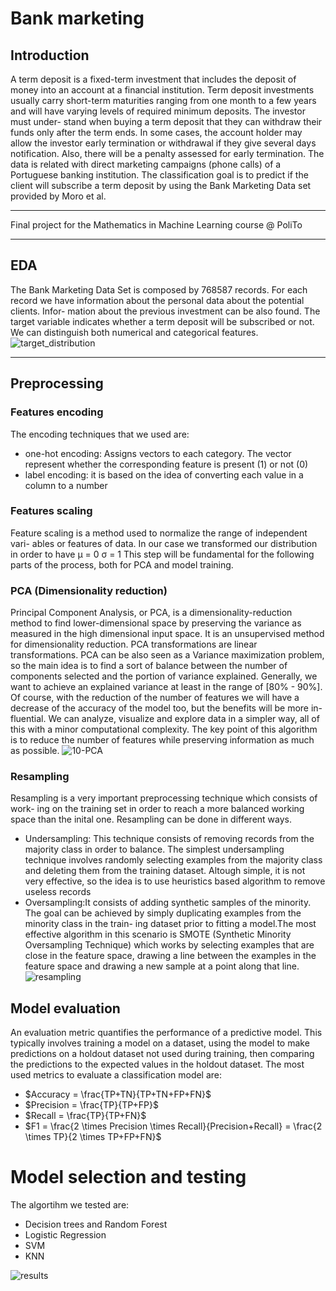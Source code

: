 # Bank marketing
## Introduction

A term deposit is a fixed-term investment that includes the deposit of money into an account at a financial institution. Term deposit investments usually carry short-term maturities ranging from one month to a few years and will have varying levels of required minimum deposits. The investor must under- stand when buying a term deposit that they can withdraw their funds only after the term ends. In some cases, the account holder may allow the investor early termination or withdrawal if they give several days notification. Also, there will be a penalty assessed for early termination.
The data is related with direct marketing campaigns (phone calls) of a Portuguese banking institution. The classification goal is to predict if the client will subscribe a term deposit by using the Bank Marketing Data set provided by Moro et al.

---

Final project for the Mathematics in Machine Learning course @ PoliTo

---

## EDA
The Bank Marketing Data Set is composed by 768587 records. For each record we have information about the personal data about the potential clients. Infor- mation about the previous investment can be also found. The target variable indicates whether a term deposit will be subscribed or not. We can distinguish both numerical and categorical features.
![target_distribution](https://user-images.githubusercontent.com/66356627/191217985-70b9fa69-0f70-4230-921c-8f513363343f.png)

---

## Preprocessing
### Features encoding

The encoding techniques that we used are:
- one-hot encoding: Assigns vectors to each category. The vector represent whether the corresponding feature is present (1) or not (0)
- label encoding: it is based on the idea of converting each value in a column to a number

### Features scaling
Feature scaling is a method used to normalize the range of independent vari- ables or features of data. In our case we transformed our distribution in order to have μ = 0 σ = 1 This step will be fundamental for the following parts of the process, both for PCA and model training.

### PCA (Dimensionality reduction)
Principal Component Analysis, or PCA, is a dimensionality-reduction method to find lower-dimensional space by preserving the variance as measured in the high dimensional input space. It is an unsupervised method for dimensionality reduction. PCA transformations are linear transformations.
PCA can be also seen as a Variance maximization problem, so the main idea is to find a sort of balance between the number of components selected and the portion of variance explained. Generally, we want to achieve an explained variance at least in the range of [80% - 90%].
Of course, with the reduction of the number of features we will have a decrease of the accuracy of the model too, but the benefits will be more in- fluential. We can analyze, visualize and explore data in a simpler way, all of this with a minor computational complexity. The key point of this algorithm is to reduce the number of features while preserving information as much as possible.
![10-PCA](https://user-images.githubusercontent.com/66356627/191218184-e6735ea6-7494-4d11-a01d-503d123138ed.png)

### Resampling
Resampling is a very important preprocessing technique which consists of work- ing on the training set in order to reach a more balanced working space than the inital one. Resampling can be done in different ways.
- Undersampling: This technique consists of removing records from the majority class in order to balance. The simplest undersampling technique involves randomly selecting examples from the majority class and deleting them from the training dataset. Altough simple, it is not very effective, so the idea is to use heuristics based algorithm to remove useless records
- Oversampling:It consists of adding synthetic samples of the minority. The goal can be achieved by simply duplicating examples from the minority class in the train- ing dataset prior to fitting a model.The most effective algorithm in this scenario is SMOTE (Synthetic Minority Oversampling Technique) which works by selecting examples that are close in the feature space, drawing a line between the examples in the feature space and drawing a new sample at a point along that line.
![resampling](https://user-images.githubusercontent.com/66356627/191218272-0bf13780-b134-4792-848e-17df1512e6f4.png)

## Model evaluation
An evaluation metric quantifies the performance of a predictive model. This typically involves training a model on a dataset, using the model to make predictions on a holdout dataset not used during training, then comparing the predictions to the expected values in the holdout dataset. The most used metrics to evaluate a classification model are:

- $Accuracy = \frac{TP+TN}{TP+TN+FP+FN}$
- $Precision = \frac{TP}{TP+FP}$
- $Recall = \frac{TP}{TP+FN}$
- $F1 = \frac{2 \times Precision \times Recall}{Precision+Recall} = \frac{2 \times TP}{2 \times TP+FP+FN}$



# Model selection and testing
The algortihm we tested are:
- Decision trees and Random Forest
- Logistic Regression
- SVM
- KNN

![results](https://user-images.githubusercontent.com/66356627/191218649-f4d112e9-ebb2-4a6c-9c88-4b90758279c9.png)

